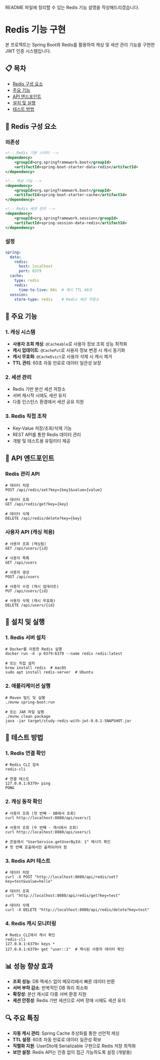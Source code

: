 README 파일에 정리할 수 있는 Redis 기능 설명을 작성해드리겠습니다.

# Redis 기능 구현

본 프로젝트는 Spring Boot와 Redis를 활용하여 캐싱 및 세션 관리 기능을 구현한 JWT 인증 시스템입니다.

## 📋 목차

- [Redis 구성 요소](#redis-구성-요소)
- [주요 기능](#주요-기능)
- [API 엔드포인트](#api-엔드포인트)
- [설치 및 실행](#설치-및-실행)
- [테스트 방법](#테스트-방법)

## 🔧 Redis 구성 요소

### 의존성
```xml
<!-- Redis 기본 스타터 -->
<dependency>
    <groupId>org.springframework.boot</groupId>
    <artifactId>spring-boot-starter-data-redis</artifactId>
</dependency>

<!-- 캐싱 기능 -->
<dependency>
    <groupId>org.springframework.boot</groupId>
    <artifactId>spring-boot-starter-cache</artifactId>
</dependency>

<!-- Redis 세션 관리 -->
<dependency>
    <groupId>org.springframework.session</groupId>
    <artifactId>spring-session-data-redis</artifactId>
</dependency>
```


### 설정
```yaml
spring:
  data:
    redis:
      host: localhost
      port: 6379
  cache:
    type: redis
    redis:
      time-to-live: 60s  # 캐시 TTL 60초
  session:
    store-type: redis    # Redis 세션 저장소
```


## 🚀 주요 기능

### 1. 캐싱 시스템
- **사용자 조회 캐싱**: `@Cacheable`로 사용자 정보 조회 성능 최적화
- **캐시 업데이트**: `@CachePut`로 사용자 정보 변경 시 캐시 동기화
- **캐시 무효화**: `@CacheEvict`로 사용자 삭제 시 캐시 제거
- **TTL 관리**: 60초 자동 만료로 데이터 일관성 보장

### 2. 세션 관리
- Redis 기반 분산 세션 저장소
- 서버 재시작 시에도 세션 유지
- 다중 인스턴스 환경에서 세션 공유 지원

### 3. Redis 직접 조작
- Key-Value 저장/조회/삭제 기능
- REST API를 통한 Redis 데이터 관리
- 개발 및 테스트용 유틸리티 제공

## 📡 API 엔드포인트

### Redis 관리 API
```
# 데이터 저장
POST /api/redis/set?key={key}&value={value}

# 데이터 조회
GET /api/redis/get?key={key}

# 데이터 삭제
DELETE /api/redis/delete?key={key}
```


### 사용자 API (캐싱 적용)
```
# 사용자 조회 (캐싱됨)
GET /api/users/{id}

# 사용자 목록
GET /api/users

# 사용자 생성
POST /api/users

# 사용자 수정 (캐시 업데이트)
PUT /api/users/{id}

# 사용자 삭제 (캐시 무효화)
DELETE /api/users/{id}
```


## 🔧 설치 및 실행

### 1. Redis 서버 설치
```shell script
# Docker를 이용한 Redis 실행
docker run -d -p 6379:6379 --name redis redis:latest

# 또는 직접 설치
brew install redis  # macOS
sudo apt install redis-server  # Ubuntu
```


### 2. 애플리케이션 실행
```shell script
# Maven 빌드 및 실행
./mvnw spring-boot:run

# 또는 JAR 파일 실행
./mvnw clean package
java -jar target/study-redis-with-jwt-0.0.1-SNAPSHOT.jar
```


## 🧪 테스트 방법

### 1. Redis 연결 확인
```shell script
# Redis CLI 접속
redis-cli

# 연결 테스트
127.0.0.1:6379> ping
PONG
```


### 2. 캐싱 동작 확인
```shell script
# 사용자 조회 (첫 번째 - DB에서 조회)
curl http://localhost:8080/api/users/1

# 사용자 조회 (두 번째 - 캐시에서 조회)
curl http://localhost:8080/api/users/1

# 콘솔에서 "UserService.getUserById: 1" 메시지 확인
# 첫 번째 호출에서만 출력되어야 함
```


### 3. Redis API 테스트
```shell script
# 데이터 저장
curl -X POST "http://localhost:8080/api/redis/set?key=test&value=hello"

# 데이터 조회
curl "http://localhost:8080/api/redis/get?key=test"

# 데이터 삭제
curl -X DELETE "http://localhost:8080/api/redis/delete?key=test"
```


### 4. Redis 캐시 모니터링
```shell script
# Redis CLI에서 캐시 확인
redis-cli
127.0.0.1:6379> keys *
127.0.0.1:6379> get "user::1"  # 캐시된 사용자 데이터 확인
```


## 📊 성능 향상 효과

- **조회 성능**: DB 액세스 없이 메모리에서 빠른 데이터 반환
- **서버 부하 감소**: 반복적인 DB 쿼리 최소화
- **확장성**: 분산 캐시로 다중 서버 환경 지원
- **세션 안정성**: Redis 기반 세션으로 서버 장애 시에도 세션 유지

## 🔍 주요 특징

- **자동 캐시 관리**: Spring Cache 추상화를 통한 선언적 캐싱
- **TTL 설정**: 60초 자동 만료로 데이터 일관성 확보
- **직렬화 지원**: UserDto에 Serializable 구현으로 Redis 저장 최적화
- **보안 설정**: Redis API는 인증 없이 접근 가능하도록 설정 (개발용)